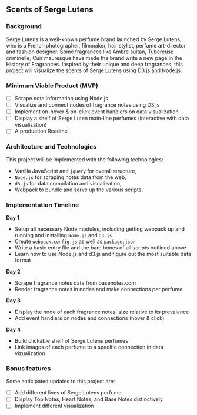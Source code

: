 ## Scents of Serge Lutens

### Background

Serge Lutens is a well-known perfume brand launched by Serge Lutens, who is a French photographer, filmmaker, hair stylist, perfume art-director and fashion designer. Some fragrances like Ambre sultan, Tubéreuse criminelle, Cuir mauresque have made the brand write a new page in the History of Fragrances. Inspired by their unique and deep fragrances, this project will visualize the scents of Serge Lutens using D3.js and Node.js. 

### Minimum Viable Product (MVP)

- [ ] Scrape note information using Node.js
- [ ] Visualize and connect nodes of fragrance notes using D3.js
- [ ] Implement on-hover & on-click event handlers on data visualization
- [ ] Display a shelf of Serge Luten main-line perfumes (interactive with data visualization)
- [ ] A production Readme

### Architecture and Technologies

This project will be implemented with the following technologies:

- Vanilla JavaScript and `jquery` for overall structure,
- `Node.js` for scraping notes data from the web,
- `d3.js` for data compilation and visualization,
- Webpack to bundle and serve up the various scripts.

### Implementation Timeline

**Day 1**
- Setup all necessary Node modules, including getting webpack up and running and installing `Node.js` and `d3.js` 
- Create `webpack.config.js` as well as `package.json`
- Write a basic entry file and the bare bones of all scripts outlined above
- Learn how to use Node.js and d3.js and figure out the most suitable data format

**Day 2** 
- Scrape fragrance notes data from basenotes.com
- Render fragrance notes in nodes and make connections per perfume

**Day 3**
- Display the node of each fragrance notes' size relative to its prevalence
- Add event handlers on nodes and connections (hover & click)

**Day 4**
- Build clickable shelf of Serge Lutens perfumes
- Link images of each perfume to a specific connection in data vizualization


### Bonus features

Some anticipated updates to this project are:

- [ ] Add different lines of Serge Lutens perfume
- [ ] Display Top Notes, Heart Notes, and Base Notes distinctively
- [ ] Implement different visualization
